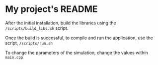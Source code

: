 # My project's README


After the initial installation, build the libraries using the 
`/scripts/build_libs.sh` script.

Once the build is successful, to compile and run the application, use the script, `/scripts/run.sh`

To change the parameters of the simulation, change the values within `main.cpp`
